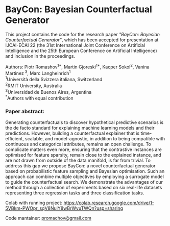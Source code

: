 # BayCon: Bayesian Counterfactual Generator

This project contains the code for the research paper _"BayCon: Bayesian Counterfactual Generator"_, which has been
accepted for presentation at IJCAI-ECAI 22 (the 31st International Joint Conference on Artificial Intelligence and the
25th European Conference on Artificial Intelligence) and inclusion in the proceedings.

Authors: Piotr Romashov<sup>1*</sup>, Martin Gjoreski<sup>1*</sup>, Kacper Sokol<sup>2</sup>, Vanina Martinez<sup>
3</sup>, Marc Langheinrich<sup>1</sup>  
<sup>1</sup>Università della Svizzera italiana, Switzerland  
<sup>2</sup>RMIT University, Australia  
<sup>3</sup>Universidad de Buenos Aires, Argentina  
<sup>*</sup>Authors with equal contribution

### Paper abstract:

Generating counterfactuals to discover hypothetical predictive scenarios is the de facto standard for explaining machine
learning models and their predictions. However, building a counterfactual explainer that is time-efficient, scalable,
and model-agnostic, in addition to being compatible with continuous and categorical attributes, remains an open
challenge. To complicate matters even more, ensuring that the contrastive instances are optimised for feature sparsity,
remain close to the explained instance, and are not drawn from outside of the data manifold, is far from trivial. To
address this gap we propose BayCon: a novel counterfactual generator based on probabilistic feature sampling and
Bayesian optimisation. Such an approach can combine multiple objectives by employing a surrogate model to guide the
counterfactual search. We demonstrate the advantages of our method through a collection of experiments based on six
real-life datasets representing three regression tasks and three classification tasks.

Colab with running project: https://colab.research.google.com/drive/1-5VBkm-PWOpr_sqV8NuiY8wBrWvuTWQn?usp=sharing

Code mantainer: promachov@gmail.com